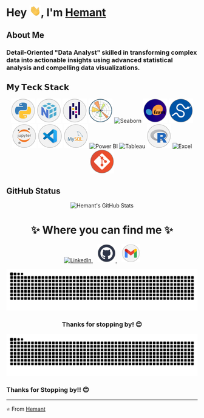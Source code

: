 # Hey <img src="https://raw.githubusercontent.com/parth-27/parth-27/master/Hi.gif" width="30px">, I'm [Hemant](https://github.com/hemant4dsci)

</h2>

## About Me

### Detail-Oriented "Data Analyst" skilled in transforming complex data into actionable insights using advanced statistical analysis and compelling data visualizations.

## 𝗠𝘆 𝗧𝗲𝗰𝗸 𝗦𝘁𝗮𝗰𝗸

<p align="center">
  <img height="64px" src="https://raw.githubusercontent.com/YuheshPandian/ICONIC/ac6be1e89908d881cadaf5a04cef4fe8e286ab70/icons/light/python.svg" alt="Python">
  <img height="64px" src="https://raw.githubusercontent.com/YuheshPandian/ICONIC/ac6be1e89908d881cadaf5a04cef4fe8e286ab70/icons/light/numpy.svg" alt="NumPy">
  <img height="64px" src="https://raw.githubusercontent.com/YuheshPandian/ICONIC/ac6be1e89908d881cadaf5a04cef4fe8e286ab70/icons/light/pandas.svg" alt="Pandas">
  <img height="64px" src="https://raw.githubusercontent.com/YuheshPandian/ICONIC/ac6be1e89908d881cadaf5a04cef4fe8e286ab70/icons/light/matplotlib.svg" alt="Matplotlib">
  <img height="64px" src="https://cdn.svgporn.com/logos/seaborn-icon.svg" alt="Seaborn">
  <img height="64px" src="https://raw.githubusercontent.com/YuheshPandian/ICONIC/ac6be1e89908d881cadaf5a04cef4fe8e286ab70/icons/dark/scikit-learn.svg" alt="Scikit-learn">
  <img height="64px" src="https://raw.githubusercontent.com/YuheshPandian/ICONIC/ac6be1e89908d881cadaf5a04cef4fe8e286ab70/icons/light/scipy.svg" alt="SciPy">
  <img height="64px" src="https://raw.githubusercontent.com/YuheshPandian/ICONIC/ac6be1e89908d881cadaf5a04cef4fe8e286ab70/icons/light/jupyter.svg" alt="Jupyter">
  <img height="64px" src="https://raw.githubusercontent.com/YuheshPandian/ICONIC/ac6be1e89908d881cadaf5a04cef4fe8e286ab70/icons/light/vscode.svg" alt="VSCode">
  <img height="64px" src="https://raw.githubusercontent.com/YuheshPandian/ICONIC/ac6be1e89908d881cadaf5a04cef4fe8e286ab70/icons/light/mysql.svg" alt="MySQL">
  <img height="64px" src="https://cdn.svgporn.com/logos/microsoft-power-bi.svg" alt="Power BI">
  <img height="64px" src="https://cdn.svgporn.com/logos/tableau-icon.svg" alt="Tableau">
  <img height="64px" src="https://raw.githubusercontent.com/YuheshPandian/ICONIC/ac6be1e89908d881cadaf5a04cef4fe8e286ab70/icons/light/r.svg" alt="R">
  <img height="64px" src="https://upload.wikimedia.org/wikipedia/commons/3/34/Microsoft_Office_Excel_%282019%E2%80%93present%29.svg" alt="Excel">
  <img height="64px" src="https://raw.githubusercontent.com/YuheshPandian/ICONIC/ac6be1e89908d881cadaf5a04cef4fe8e286ab70/icons/light/git.svg" alt="Git">
</p>

## GitHub Status

<div align="center">
  <img src="https://github-readme-stats.vercel.app/api?username=hemant4dsci&show_icons=true&title_color=3793c4&icon_color=ffbb00&text_color=ffffff&bg_color=000000" alt="Hemant's GitHub Stats"/>
</div>

<h1 align="center">
  ✨ Where you can find me ✨
</h1>

<p align="center">
  <a href="https://www.linkedin.com/in/hemant4dsci/">
    <img height="48px" src="https://www.svgrepo.com/show/138936/linkedin.svg" alt="LinkedIn"/>
  </a>
  &nbsp;&nbsp;
  <a href="https://github.com/hemant4dsci/">
    <img height="48px" src="https://raw.githubusercontent.com/YuheshPandian/ICONIC/ac6be1e89908d881cadaf5a04cef4fe8e286ab70/icons/dark/github.svg" alt="GitHub"/>
  </a>
  &nbsp;&nbsp;
  <a href="mailto:hemant4dsci@gmail.com">
    <img height="48px" src="https://raw.githubusercontent.com/YuheshPandian/ICONIC/ac6be1e89908d881cadaf5a04cef4fe8e286ab70/icons/light/gmail.svg" alt="Gmail"/>
  </a>
</p>

<div align="center">
  <img src="https://raw.githubusercontent.com/StefRuseva88/StefRuseva88/output/github-snake-dark.svg" alt="snake gif"/>
</div>

<h3 align="center">Thanks for stopping by! 😊</h3>

<div align="center">
  <img src="https://raw.githubusercontent.com/StefRuseva88/StefRuseva88/output/github-snake-dark.svg" alt="snake gif"/>
</div>

<h3>Thanks for Stopping by!! 😊</h3>


---
⭐️ From [Hemant](https://github.com/hemant4dsci) 
